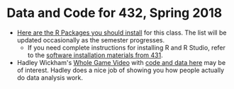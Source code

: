# Data and Code for 432, Spring 2018

- [Here are the R Packages you should install](https://github.com/THOMASELOVE/432-2018/blob/master/data-and-code/PACKAGES.MD) for this class. The list will be updated occasionally as the semester progresses.
    - If you need complete instructions for installing R and R Studio, refer to the [software installation materials from 431](https://github.com/THOMASELOVE/431/blob/master/software-installation-431.md).
- Hadley Wickham's [Whole Game Video](https://youtu.be/go5Au01Jrvs) with [code and data here](https://github.com/hadley/building-permits) may be of interest. Hadley does a nice job of showing you how people actually do data analysis work.
